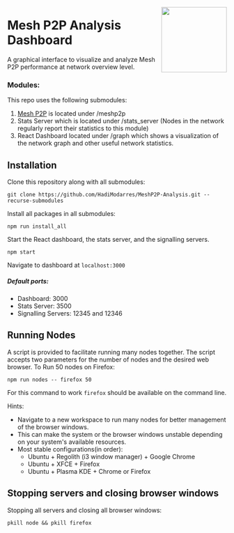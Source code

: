 <a href="https://meshp2p.org"><img src="https://upload.wikimedia.org/wikipedia/commons/3/3c/NetworkTopology-FullyConnected.png" height="150" align="right"></a>
# Mesh P2P Analysis Dashboard

 A graphical interface to visualize and analyze Mesh P2P performance at network overview level. 
 
 ### Modules: 
 This repo uses the following submodules:
 1. [Mesh P2P](https://github.com/HadiModarres/MeshP2P) is located under /meshp2p
 1. Stats Server which is located under /stats_server (Nodes in the network regularly report their statistics to this module)
 1. React Dashboard located under /graph which shows a visualization of the network graph and other useful network statistics. 
 
 ## Installation 
 Clone this repository along with all submodules: 
 
```
git clone https://github.com/HadiModarres/MeshP2P-Analysis.git --recurse-submodules
```

Install all packages in all submodules:
```
npm run install_all
```

Start the React dashboard, the stats server, and the signalling servers. 

```
npm start
```

Navigate to dashboard at `localhost:3000` 
 
##### Default ports: 
* Dashboard: 3000
* Stats Server: 3500
* Signalling Servers: 12345 and 12346 


## Running Nodes 
A script is provided to facilitate running many nodes together. 
The script accepts two parameters for the number of nodes and the desired web browser. 
To Run 50 nodes on Firefox:
```
npm run nodes -- firefox 50 
```

For this command to work `firefox` should be available on the command line.

Hints: 
* Navigate to a new workspace to run many nodes for better management of the browser windows.
* This can make the system or the browser windows unstable depending on your system's available resources. 
* Most stable configurations(in order):
    * Ubuntu + Regolith (i3 window manager) + Google Chrome
    * Ubuntu + XFCE + Firefox
    * Ubuntu + Plasma KDE + Chrome or Firefox
    
## Stopping servers and closing browser windows
Stopping all servers and closing all browser windows: 
```
pkill node && pkill firefox 
``` 






